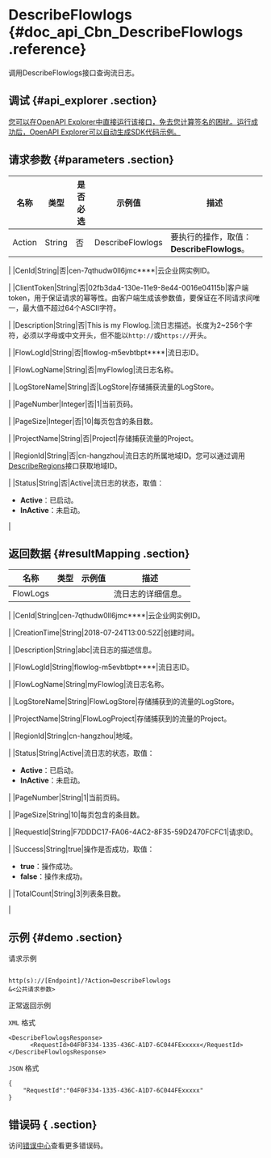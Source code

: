 # DescribeFlowlogs {#doc_api_Cbn_DescribeFlowlogs .reference}

调用DescribeFlowlogs接口查询流日志。

## 调试 {#api_explorer .section}

[您可以在OpenAPI Explorer中直接运行该接口，免去您计算签名的困扰。运行成功后，OpenAPI Explorer可以自动生成SDK代码示例。](https://api.aliyun.com/#product=Cbn&api=DescribeFlowlogs&type=RPC&version=2017-09-12)

## 请求参数 {#parameters .section}

|名称|类型|是否必选|示例值|描述|
|--|--|----|---|--|
|Action|String|否|DescribeFlowlogs|要执行的操作，取值：**DescribeFlowlogs**。

 |
|CenId|String|否|cen-7qthudw0ll6jmc\*\*\*\*|云企业网实例ID。

 |
|ClientToken|String|否|02fb3da4-130e-11e9-8e44-0016e04115b|客户端token，用于保证请求的幂等性。由客户端生成该参数值，要保证在不同请求间唯一，最大值不超过64个ASCII字符。

 |
|Description|String|否|This is my Flowlog.|流日志描述。长度为2~256个字符，必须以字母或中文开头，但不能以`http://`或`https://`开头。

 |
|FlowLogId|String|否|flowlog-m5evbtbpt\*\*\*\*|流日志ID。

 |
|FlowLogName|String|否|myFlowlog|流日志名称。

 |
|LogStoreName|String|否|LogStore|存储捕获流量的LogStore。

 |
|PageNumber|Integer|否|1|当前页码。

 |
|PageSize|Integer|否|10|每页包含的条目数。

 |
|ProjectName|String|否|Project|存储捕获流量的Project。

 |
|RegionId|String|否|cn-hangzhou|流日志的所属地域ID。您可以通过调用[DescribeRegions](~~36063~~)接口获取地域ID。

 |
|Status|String|否|Active|流日志的状态，取值：

 -   **Active**：已启动。
-   **InActive**：未启动。

 |

## 返回数据 {#resultMapping .section}

|名称|类型|示例值|描述|
|--|--|---|--|
|FlowLogs| | |流日志的详细信息。

 |
|CenId|String|cen-7qthudw0ll6jmc\*\*\*\*|云企业网实例ID。

 |
|CreationTime|String|2018-07-24T13:00:52Z|创建时间。

 |
|Description|String|abc|流日志的描述信息。

 |
|FlowLogId|String|flowlog-m5evbtbpt\*\*\*\*|流日志ID。

 |
|FlowLogName|String|myFlowlog|流日志名称。

 |
|LogStoreName|String|FlowLogStore|存储捕获到的流量的LogStore。

 |
|ProjectName|String|FlowLogProject|存储捕获到的流量的Project。

 |
|RegionId|String|cn-hangzhou|地域。

 |
|Status|String|Active|流日志的状态，取值：

 -   **Active**：已启动。
-   **InActive**：未启动。

 |
|PageNumber|String|1|当前页码。

 |
|PageSize|String|10|每页包含的条目数。

 |
|RequestId|String|F7DDDC17-FA06-4AC2-8F35-59D2470FCFC1|请求ID。

 |
|Success|String|true|操作是否成功，取值：

 -   **true**：操作成功。
-   **false**：操作未成功。

 |
|TotalCount|String|3|列表条目数。

 |

## 示例 {#demo .section}

请求示例

``` {#request_demo}

http(s)://[Endpoint]/?Action=DescribeFlowlogs
&<公共请求参数>

```

正常返回示例

`XML` 格式

``` {#xml_return_success_demo}
<DescribeFlowlogsResponse>
      <RequestId>04F0F334-1335-436C-A1D7-6C044FExxxxx</RequestId>
</DescribeFlowlogsResponse>
```

`JSON` 格式

``` {#json_return_success_demo}
{
	"RequestId":"04F0F334-1335-436C-A1D7-6C044FExxxxx"
}
```

## 错误码 { .section}

访问[错误中心](https://error-center.aliyun.com/status/product/Cbn)查看更多错误码。

